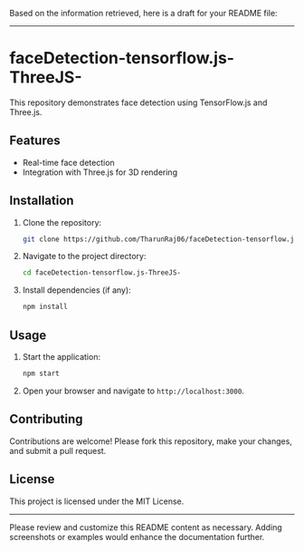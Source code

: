 Based on the information retrieved, here is a draft for your README file:

---

# faceDetection-tensorflow.js-ThreeJS-

This repository demonstrates face detection using TensorFlow.js and Three.js.

## Features

- Real-time face detection
- Integration with Three.js for 3D rendering

## Installation

1. Clone the repository:
   ```sh
   git clone https://github.com/TharunRaj06/faceDetection-tensorflow.js-ThreeJS-.git
   ```
2. Navigate to the project directory:
   ```sh
   cd faceDetection-tensorflow.js-ThreeJS-
   ```
3. Install dependencies (if any):
   ```sh
   npm install
   ```

## Usage

1. Start the application:
   ```sh
   npm start
   ```
2. Open your browser and navigate to `http://localhost:3000`.

## Contributing

Contributions are welcome! Please fork this repository, make your changes, and submit a pull request.

## License

This project is licensed under the MIT License.

---

Please review and customize this README content as necessary. Adding screenshots or examples would enhance the documentation further.
